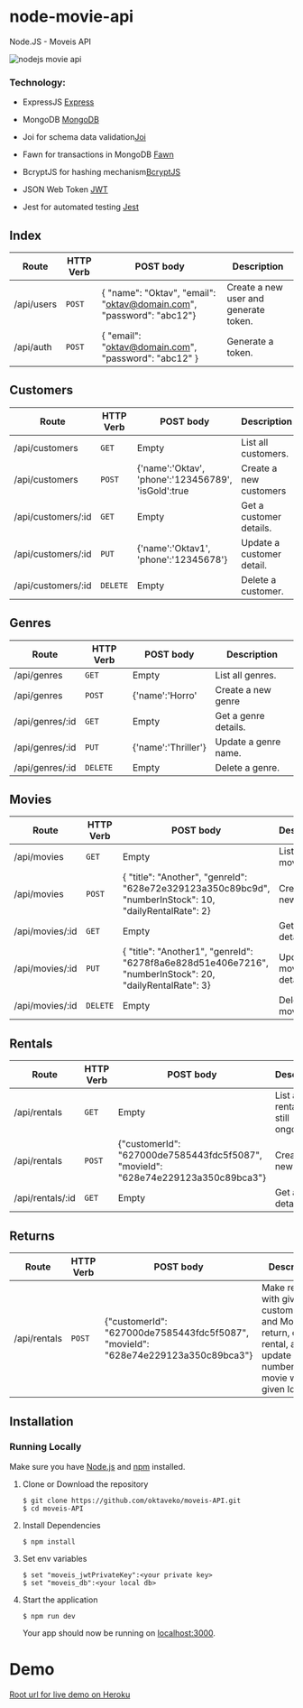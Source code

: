 # node-movie-api

Node.JS - Moveis API

![nodejs movie api](https://nodeblog.files.wordpress.com/2011/07/nodejs.png)

### Technology:

- ExpressJS [Express](https://expressjs.com/)

- MongoDB [MongoDB](https://www.mongodb.com/)

- Joi for schema data validation[Joi](https://www.npmjs.com/package/joi)

- Fawn for transactions in MongoDB [Fawn](https://www.npmjs.com/package/fawn)

- BcryptJS for hashing mechanism[BcryptJS](https://www.npmjs.com/package/bcryptjs)

- JSON Web Token [JWT](https://jwt.io/)

- Jest for automated testing [Jest](https://jestjs.io/)

## Index

| Route      | HTTP Verb | POST body                                                            | Description                           |
| ---------- | --------- | -------------------------------------------------------------------- | ------------------------------------- |
| /api/users | `POST`    | { "name": "Oktav", "email": "oktav@domain.com", "password": "abc12"} | Create a new user and generate token. |
| /api/auth  | `POST`    | { "email": "oktav@domain.com", "password": "abc12" }                 | Generate a token.                     |

## Customers

| Route              | HTTP Verb | POST body                                           | Description               |
| ------------------ | --------- | --------------------------------------------------- | ------------------------- |
| /api/customers     | `GET`     | Empty                                               | List all customers.       |
| /api/customers     | `POST`    | {'name':'Oktav', 'phone':'123456789', 'isGold':true | Create a new customers    |
| /api/customers/:id | `GET`     | Empty                                               | Get a customer details.   |
| /api/customers/:id | `PUT`     | {'name':'Oktav1', 'phone':'12345678'}               | Update a customer detail. |
| /api/customers/:id | `DELETE`  | Empty                                               | Delete a customer.        |

## Genres

| Route           | HTTP Verb | POST body           | Description          |
| --------------- | --------- | ------------------- | -------------------- |
| /api/genres     | `GET`     | Empty               | List all genres.     |
| /api/genres     | `POST`    | {'name':'Horro'     | Create a new genre   |
| /api/genres/:id | `GET`     | Empty               | Get a genre details. |
| /api/genres/:id | `PUT`     | {'name':'Thriller'} | Update a genre name. |
| /api/genres/:id | `DELETE`  | Empty               | Delete a genre.      |

## Movies

| Route           | HTTP Verb | POST body                                                                                                | Description             |
| --------------- | --------- | -------------------------------------------------------------------------------------------------------- | ----------------------- |
| /api/movies     | `GET`     | Empty                                                                                                    | List all movies.        |
| /api/movies     | `POST`    | { "title": "Another", "genreId": "628e72e329123a350c89bc9d", "numberInStock": 10, "dailyRentalRate": 2}  | Create a new movie      |
| /api/movies/:id | `GET`     | Empty                                                                                                    | Get a movie details.    |
| /api/movies/:id | `PUT`     | { "title": "Another1", "genreId": "6278f8a6e828d51e406e7216", "numberInStock": 20, "dailyRentalRate": 3} | Update a movie details. |
| /api/movies/:id | `DELETE`  | Empty                                                                                                    | Delete a movie.         |

## Rentals

| Route            | HTTP Verb | POST body                                                                         | Description                          |
| ---------------- | --------- | --------------------------------------------------------------------------------- | ------------------------------------ |
| /api/rentals     | `GET`     | Empty                                                                             | List all rentals that still ongoing. |
| /api/rentals     | `POST`    | {"customerId": "627000de7585443fdc5f5087", "movieId": "628e74e229123a350c89bca3"} | Create a new rental                  |
| /api/rentals/:id | `GET`     | Empty                                                                             | Get a rental details.                |

## Returns

| Route        | HTTP Verb | POST body                                                                         | Description                                                                                                           |
| ------------ | --------- | --------------------------------------------------------------------------------- | --------------------------------------------------------------------------------------------------------------------- |
| /api/rentals | `POST`    | {"customerId": "627000de7585443fdc5f5087", "movieId": "628e74e229123a350c89bca3"} | Make rental with given customerId and MovieId as return, delete rental, also update numberInStock movie with given Id |

## Installation<a name="installation"></a>

### Running Locally

Make sure you have [Node.js](https://nodejs.org/) and [npm](https://www.npmjs.com/) installed.

1.  Clone or Download the repository

    ```
    $ git clone https://github.com/oktaveko/moveis-API.git
    $ cd moveis-API
    ```

2.  Install Dependencies

    ```
    $ npm install
    ```

3.  Set env variables

    ```
    $ set "moveis_jwtPrivateKey":<your private key>
    $ set "moveis_db":<your local db>
    ```

4.  Start the application

    ```
    $ npm run dev
    ```

    Your app should now be running on [localhost:3000](http://localhost:3000/).

# Demo

[Root url for live demo on Heroku](https://moveis-oktav.herokuapp.com/)
